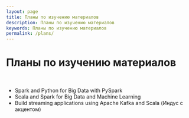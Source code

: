 ```yaml
---
layout: page
title: Планы по изучению материалов
description: Планы по изучению материалов
keywords: Планы по изучению материалов
permalink: /plans/
---
```


# Планы по изучению материалов

<br/>

- Spark and Python for Big Data with PySpark
- Scala and Spark for Big Data and Machine Learning
- Build streaming applications using Apache Kafka and Scala (Индус с акцентом)

<!--

### Machine Learning 101 with Scikit-learn and StatsModels

https://www.packtpub.com/uncategorized/machine-learning-101-with-scikit-learn-and-statsmodels-video

https://github.com/matematika-org/Machine-Learning-101-with-Scikit-learn-and-StatsModels

![Machine Learning 101 with Scikit-learn and StatsModels](/img/videos/ds/ai/ml/machine-learning-101-scikit-learn-statsmodels.jpg "Machine Learning 101 with Scikit-learn and StatsModels"){: .center-image }


<br/>

### [Udemy] Deep Learning with TensorFlow 2.0 [2019]

https://udemy.com/machine-learning-with-tensorflow-for-business-intelligence/

Презентация интересная. Начало тоже. Определенно лучше материалов индусов, арабов. Начало смотрится как мультфильм.


<br/>

### [Otus] Deep Learning Engineer. Часть 1

Библиотека PyTorch


<br/>

### [Otus] Нейронные сети на Python (Часть 1)

Курс о нейронных сетях, глубоком машинном обучении и задачах, которые решает Deep Learning Инженер.

<br/>

### Hadoop and Spark Fundamentals

![Hadoop and Spark Fundamentals](/img/videos/hadoop-spark-fundamentals.jpg "Hadoop and Spark Fundamentals"){: .center-image }


<br/>

### [Tomasz Lelek] - материалы по Hadoop, Spark, etc.


Томас более 5 лет работает на продах по направлению, котороя я только собираюсь осваивать.

https://www.packtpub.com/authors/tomasz-lelek


**Найдено:**

* Apache Spark: Tips, Tricks, & Techniques
* Hands-On Machine Learning with Scala and Spark
* Mastering Deep Learning using Apache Spark
* Hands-On Big Data Analysis with Hadoop 3
* Microservices in Scala
* Deep Learning with Apache Spark
* Machine Learning Projects with Java
* Spark for Machine Learning
* Advanced Analytics and Real-Time Data Processing in Apache Spark
* Solving 10 Hadoop'able Problems
* Identifying Behaviour Patterns using Machine Learning
* Distributed Deep Learning with Apache Spark
* Building a Big Data Analytics Stack
* Big Data Analytics Projects with Apache Spark
* Big Data Processing using Apache Spark
* Troubleshooting Apache Spark
* Learning Apache Cassandra
* Real Time Streaming using Apache Spark


<br/>

Материалы пока не смотрел. Там может быть и ерунда какая. Packtpub обычно какой-то шлак под своим брендом собирает. Я ориентировался по заголовкам. Но зато есть исходные коды с примерами.

Буду признателен на ссылки на материалы и других специалистов-практиков.


<br/>

## Книги

### <a href="/books/ds/ai/ml/ru/scikit-learn/introduction-to-ml-with-python/">Мюллер.А, Гвидо. С. - Введение в машинное обучение с помощью Python. Руководство для специалистов по работе с данными [RUS, 2017]</a>

### Шакла Нишант - Машинное обучение и TensorFlow (Библиотека программиста) - 2019

### Джулли А.,Пал С. - Библиотека Keras - инструмент глубокого обучения - 2018


<br/><br/>

# Изученные материалы

## Видео

<br/>

### [[Abhilash Nelson] Machine Learning and Data Science with Python: A Complete Beginners Guide [ENG (Араб), May 2019]](https://bitbucket.org/matematika/machine-learning-and-data-science-with-python-a-complete/src/master/)

![Machine Learning and Data Science with Python: A Complete Beginners Guide](/img/videos/machine-learning-data-science-python-guide.png "Machine Learning and Data Science with Python: A Complete Beginners Guide"){: .center-image }


<br/>

### [[Abhilash Nelson] Deep Learning and Neural Networks using Python – Keras: The Complete Beginners Guide [ENG (Араб), May 2019]](https://bitbucket.org/matematika/deep-learning-and-neural-networks-using-python-keras-the/src/master/)


![Deep Learning and Neural Networks using Python – Keras](/img/videos/packtpub-keras-video.png "Deep Learning and Neural Networks using Python – Keras"){: .center-image }



<br/>

### Scala and Spark for Big Data and Machine Learning

Здесь почти нет ничего по BigData. В основном про ML.

![Scala and Spark for Big Data and Machine Learning](/img/videos/Scala-and-Spark-for-Big-Data-and-Machine-Learning.jpg "Scala and Spark for Big Data and Machine Learning"){: .center-image }

https://udemy.com/scala-and-spark-for-big-data-and-machine-learning/

-->
